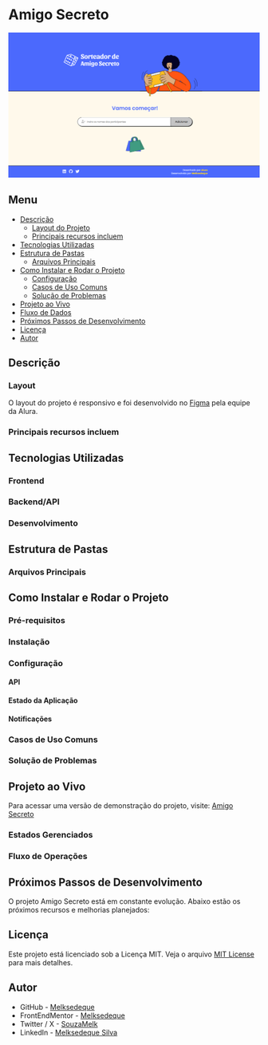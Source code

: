 # Amigo Secreto

![Tela Principal](/screenshot/tela-principal.png)

## Menu

- [Descrição](#descrição)
  - [Layout do Projeto](#layout)
  - [Principais recursos incluem](#principais-recursos-incluem)
- [Tecnologias Utilizadas](#tecnologias-utilizadas)
- [Estrutura de Pastas](#estrutura-de-pastas)
  - [Arquivos Principais](#arquivos-principais)
- [Como Instalar e Rodar o Projeto](#como-instalar-e-rodar-o-projeto)
  - [Configuração](#configuração)
  - [Casos de Uso Comuns](#casos-de-uso-comuns)
  - [Solução de Problemas](#solução-de-problemas)
- [Projeto ao Vivo](#projeto-ao-vivo)
- [Fluxo de Dados](#fluxo-de-dados)
- [Próximos Passos de Desenvolvimento](#próximos-passos-de-desenvolvimento)
- [Licença](#licença)
- [Autor](#autor)

## Descrição

### Layout

O layout do projeto é responsivo e foi desenvolvido no [Figma](https://www.figma.com/design/c3RarCwq533GF1rrTRQEES/Sorteador-de-amigo-secreto?node-id=35-134&p=f&t=Zqpu29yONV0B2HLp-0) pela equipe da Alura.

### Principais recursos incluem


## Tecnologias Utilizadas

### Frontend


### Backend/API


### Desenvolvimento


## Estrutura de Pastas


### Arquivos Principais


## Como Instalar e Rodar o Projeto

### Pré-requisitos


### Instalação


### Configuração

#### API


#### Estado da Aplicação


#### Notificações


### Casos de Uso Comuns


### Solução de Problemas


## Projeto ao Vivo

Para acessar uma versão de demonstração do projeto, visite: [Amigo Secreto]()

### Estados Gerenciados


### Fluxo de Operações

## Próximos Passos de Desenvolvimento

O projeto Amigo Secreto está em constante evolução. Abaixo estão os próximos recursos e melhorias planejados:

## Licença

Este projeto está licenciado sob a Licença MIT. Veja o arquivo [MIT License](https://github.com/Melksedeque/amigo-secreto?tab=MIT-1-ov-file) para mais detalhes.

## Autor

- GitHub - [Melksedeque](https://github.com/Melksedeque/)
- FrontEndMentor - [Melksedeque](https://www.frontendmentor.io/profile/Melksedeque)
- Twitter / X - [SouzaMelk](https://x.com/SouzaMelk)
- LinkedIn - [Melksedeque Silva](https://www.linkedin.com/in/melksedeque-silva/)
